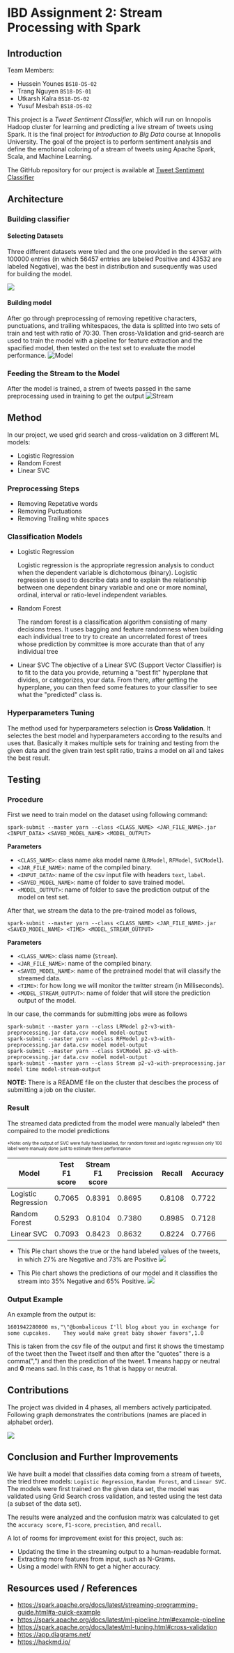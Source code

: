 # IBD Assignment 2: Stream Processing with Spark

## Introduction

Team Members:
- Hussein Younes `BS18-DS-02`
- Trang Nguyen `BS18-DS-01`
- Utkarsh Kalra `BS18-DS-02`
- Yusuf Mesbah `BS18-DS-02`

This project is a *Tweet Sentiment Classifier*, which will run on Innopolis Hadoop cluster for learning and predicting a live stream of tweets using Spark. It is the final project for *Introduction to Big Data* course at Innopolis University. The goal of the project is to perform sentiment analysis and define the emotional coloring of a stream of tweets using Apache Spark, Scala, and Machine Learning.

The GitHub repository for our project is available at [Tweet Sentiment Classifier](https://github.com/YusufRoshdy/tweet-classifier)

## Architecture

### Building classifier

#### Selecting Datasets
Three different datasets were tried and the one provided in the server with 100000 entries (in which 56457 entries are labeled Positive and 43532 are labeled Negative), was the best in distribution and susequently was used for building the model.

![](https://i.imgur.com/w92Goce.png)


#### Building model
After go through preprocessing of removing repetitive characters, punctuations, and trailing whitespaces, the data is splitted into two sets of train and test with ratio of 70:30. Then cross-Validation and grid-search are used to train the model with a pipeline for feature extraction and the spacified model, then tested on the test set to evaluate the model performance. 
![Model](https://i.imgur.com/k7DwNWu.png)

### Feeding the Stream to the Model
After the model is trained, a strem of tweets passed in the same preprocessing used in training to get the output
![Stream](https://i.imgur.com/RnoMbVu.png)


## Method
In our project, we used grid search and cross-validation on 3 different ML models: 
* Logistic Regression
* Random Forest 
* Linear SVC

### Preprocessing Steps
* Removing Repetative words
* Removing Puctuations
* Removing Trailing white spaces
### Classification Models
* Logistic Regression

  Logistic regression is the appropriate regression analysis to conduct when the dependent variable is dichotomous (binary). Logistic regression is used to describe data and to explain the relationship between one dependent binary variable and one or more nominal, ordinal, interval or ratio-level independent variables.

* Random Forest

    The random forest is a classification algorithm consisting of many decisions trees. It uses bagging and feature randomness when building each individual tree to try to create an uncorrelated forest of trees whose prediction by committee is more accurate than that of any individual tree
    
* Linear SVC
    The objective of a Linear SVC (Support Vector Classifier) is to fit to the data you provide, returning a "best fit" hyperplane that divides, or categorizes, your data. From there, after getting the hyperplane, you can then feed some features to your classifier to see what the "predicted" class is.
### Hyperparameters Tuning
The method used for hyperparameters selection is **Cross Validation**.
It selectes the best model and hyperparameters according to the results and uses that.
Basically it makes multiple sets for training and testing from the given data and the given train test split ratio, trains a model on all and takes the best result.
## Testing

### Procedure

First we need to train model on the dataset using following command:
```
spark-submit --master yarn --class <CLASS_NAME> <JAR_FILE_NAME>.jar <INPUT_DATA> <SAVED_MODEL_NAME> <MODEL_OUTPUT>
```
**Parameters**
- `<CLASS_NAME>`: class name aka model name (`LRModel`, `RFModel`, `SVCModel`).
- `<JAR_FILE_NAME>`: name of the compiled binary.
- `<INPUT_DATA>`: name of the csv input file with headers `text`, `label`.
- `<SAVED_MODEL_NAME>`: name of folder to save trained model.
- `<MODEL_OUTPUT>`: name of folder to save the prediction output of the model on test set.


After that, we stream the data to the pre-trained model as follows,
```
spark-submit --master yarn --class <CLASS_NAME> <JAR_FILE_NAME>.jar <SAVED_MODEL_NAME> <TIME> <MODEL_STREAM_OUTPUT>
```

**Parameters**
- `<CLASS_NAME>`: class name (`Stream`).
- `<JAR_FILE_NAME>`: name of the compiled binary.
- `<SAVED_MODEL_NAME>`: name of the pretrained model that will classify the streamed data.
- `<TIME>`: for how long we will monitor the twitter stream (in Milliseconds).
- `<MODEL_STREAM_OUTPUT>`: name of folder that will store the prediction output of the model.

In our case, the commands for submitting jobs were as follows

```
spark-submit --master yarn --class LRModel p2-v3-with-preprocessing.jar data.csv model model-output
spark-submit --master yarn --class RFModel p2-v3-with-preprocessing.jar data.csv model model-output
spark-submit --master yarn --class SVCModel p2-v3-with-preprocessing.jar data.csv model model-output
spark-submit --master yarn --class Stream p2-v3-with-preprocessing.jar model time model-stream-output
```


**NOTE:** There is a README file on the cluster that descibes the process of submitting a job on the cluster.

### Result

The streamed data predicted from the model were manually labeled* then compaired to the model predictions
<p style="font-size:10px;">*Note: only the output of SVC were fully hand labeled, for random forest and logistic regression only 100 label were manualy done just to estimate there performance</p>

| Model               | Test F1 score | Stream F1 score | Precission | Recall | Accuracy |
| ------------------- | ------------- | --------------- | ---------- | ------ | -------- |
| Logistic Regression | 0.7065        | 0.8391          | 0.8695     | 0.8108 | 0.7722   |
| Random Forest       | 0.5293        | 0.8104          | 0.7380     | 0.8985 | 0.7128   |
| Linear SVC          | 0.7093        | 0.8423          | 0.8632     | 0.8224 | 0.7766   |






* This Pie chart shows the true or the hand labeled values of the tweets, in which 27% are Negative and 73% are Positive
    ![](https://i.imgur.com/HMq37mB.png)

* This Pie chart shows the predictions of our model and it classifies the stream into 35% Negative and 65% Positive.
    ![](https://i.imgur.com/Jqmq3l9.png)

### Output Example

An example from the output is:

`1601942280000 ms,"\"@bombalicous I'll blog about you in exchange for some cupcakes.    They would make great baby shower favors",1.0`

This is taken from the csv file of the output and first it shows the timestamp of the tweet then the Tweet itself and then after the "quotes" there is a comma(",") and then the prediction of the tweet. 
**1** means happy or neutral and **0** means sad.
In this case, its 1 that is happy or neutral.


## Contributions

The project was divided in 4 phases, all members actively participated. Following graph demonstrates the contributions (names are placed in alphabet order).

![](https://i.imgur.com/PZu1TrY.png)


## Conclusion and Further Improvements

We have built a model that classifies data coming from a stream of tweets, the tried three models: `Logistic Regression`, `Random Forest`, and `Linear SVC`. The models were first trained on the given data set, the model was validated using Grid Search cross validation, and tested using the test data (a subset of the data set).

The results were analyzed and the confusion matrix was calculated to get the `accuracy score`, `F1-score`, `precistion`, and `recall`.


A lot of rooms for improvement exist for this project, such as:

* Updating the time in the streaming output to a human-readable format.
* Extracting more features from input, such as N-Grams.
* Using a model with RNN to get a higher accuracy.

## Resources used / References
* https://spark.apache.org/docs/latest/streaming-programming-guide.html#a-quick-example
* https://spark.apache.org/docs/latest/ml-pipeline.html#example-pipeline
* https://spark.apache.org/docs/latest/ml-tuning.html#cross-validation
* https://app.diagrams.net/
* https://hackmd.io/
